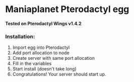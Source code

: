# Maniaplanet Pterodactyl egg
#### Tested on Pterodactyl Wings v1.4.2

### Installation:
1. Import egg into Pterodactyl
2. Add port allocation to node
3. Create server with same port allocation
4. Fill in the variables
5. Start install (doesn't take long)
6. Congratulations! Your server should start up.
